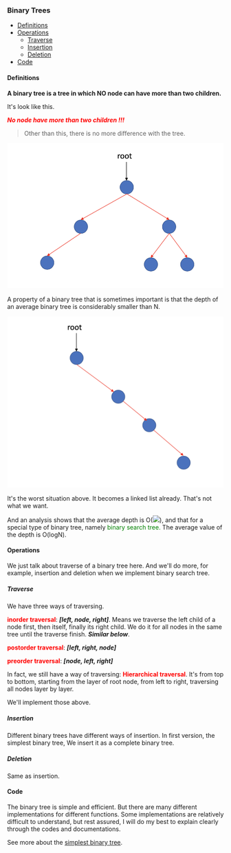 ### Binary Trees

- [Definitions](#Definitions)
- [Operations](#Operations)
    - [Traverse](#Traverse)
    - [Insertion](#Insertion)
    - [Deletion](#Deletion)
- [Code](#Code)

#### Definitions

**A binary tree is a tree in which NO node can have more than two children.**

It's look like this.

***<font color="red">No node have more than two children !!!</font>*** 

> Other than this, there is no more difference with the tree.

![Binary Tree Definition](../../pic/trees/binary_tree_definition.png)

A property of a binary tree that is sometimes important is that the depth of an average binary tree is considerably smaller than N.

![Worst Binary Tree](../../pic/trees/worst_binary_tree.png)

It's the worst situation above. It becomes a linked list already. That's not what we want.

And an analysis shows that the average depth is O(<img src="http://chart.googleapis.com/chart?cht=tx&chl= $\sqrt{N}$" style="border:none;">), and that for a special type of binary tree, namely <font color="green">binary search tree.</font> The average value of the depth is O(logN).

#### Operations

We just talk about traverse of a binary tree here. And we'll do more, for example, insertion and deletion when we implement binary search tree.

##### Traverse

We have three ways of traversing.

**<font color="red">inorder traversal</font>**: ***[left, node, right]***. Means we traverse the left child of a node first, then itself, finally  its right child. We do it for all nodes in the same tree until the traverse finish. ***Similar below***.

**<font color="red">postorder traversal</font>**: ***[left, right, node]***

**<font color="red">preorder traversal</font>**: ***[node, left, right]***

In fact, we still have a way of traversing: **<font color="red">Hierarchical traversal</font>**. It's from top to bottom, starting from the layer of root node, from left to right, traversing all nodes layer by layer.

We'll implement those above.

##### Insertion

Different binary trees have different ways of insertion. In first version, the simplest binary tree, We insert it as a complete binary tree.

##### Deletion

Same as insertion.

#### Code

The binary tree is simple and efficient. But there are many different implementations for different functions. Some implementations are relatively difficult to understand, but rest assured, I will do my best to explain clearly through the codes and documentations.

See more about the [simplest binary tree](../../trees/binary_trees.h).

